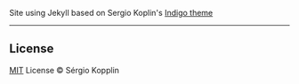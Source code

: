 Site using Jekyll based on Sergio Koplin's [Indigo theme](https://github.com/sergiokopplin/indigo/fork)

---
## License

[MIT](https://kopplin.mit-license.org/) License © Sérgio Kopplin
